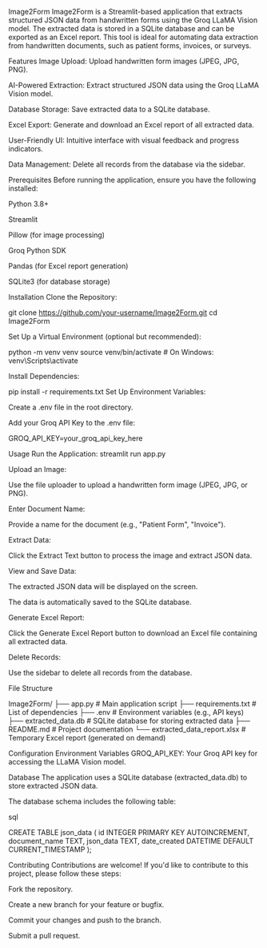 Image2Form
Image2Form is a Streamlit-based application that extracts structured JSON data from handwritten forms using the Groq LLaMA Vision model. The extracted data is stored in a SQLite database and can be exported as an Excel report. This tool is ideal for automating data extraction from handwritten documents, such as patient forms, invoices, or surveys.

Features
Image Upload: Upload handwritten form images (JPEG, JPG, PNG).

AI-Powered Extraction: Extract structured JSON data using the Groq LLaMA Vision model.

Database Storage: Save extracted data to a SQLite database.

Excel Export: Generate and download an Excel report of all extracted data.

User-Friendly UI: Intuitive interface with visual feedback and progress indicators.

Data Management: Delete all records from the database via the sidebar.

Prerequisites
Before running the application, ensure you have the following installed:

Python 3.8+

Streamlit

Pillow (for image processing)

Groq Python SDK

Pandas (for Excel report generation)

SQLite3 (for database storage)

Installation
Clone the Repository:

git clone https://github.com/your-username/Image2Form.git
cd Image2Form

Set Up a Virtual Environment (optional but recommended):

python -m venv venv
source venv/bin/activate  # On Windows: venv\Scripts\activate

Install Dependencies:

pip install -r requirements.txt
Set Up Environment Variables:

Create a .env file in the root directory.

Add your Groq API Key to the .env file:

GROQ_API_KEY=your_groq_api_key_here

Usage
Run the Application: streamlit run app.py

Upload an Image:

Use the file uploader to upload a handwritten form image (JPEG, JPG, or PNG).

Enter Document Name:

Provide a name for the document (e.g., "Patient Form", "Invoice").

Extract Data:

Click the Extract Text button to process the image and extract JSON data.

View and Save Data:

The extracted JSON data will be displayed on the screen.

The data is automatically saved to the SQLite database.

Generate Excel Report:

Click the Generate Excel Report button to download an Excel file containing all extracted data.

Delete Records:

Use the sidebar to delete all records from the database.

File Structure

Image2Form/
├── app.py                  # Main application script
├── requirements.txt        # List of dependencies
├── .env                    # Environment variables (e.g., API keys)
├── extracted_data.db       # SQLite database for storing extracted data
├── README.md               # Project documentation
└── extracted_data_report.xlsx  # Temporary Excel report (generated on demand)

Configuration
Environment Variables
GROQ_API_KEY: Your Groq API key for accessing the LLaMA Vision model.

Database
The application uses a SQLite database (extracted_data.db) to store extracted JSON data.

The database schema includes the following table:

sql

CREATE TABLE json_data (
    id INTEGER PRIMARY KEY AUTOINCREMENT,
    document_name TEXT,
    json_data TEXT,
    date_created DATETIME DEFAULT CURRENT_TIMESTAMP
);

Contributing
Contributions are welcome! If you'd like to contribute to this project, please follow these steps:

Fork the repository.

Create a new branch for your feature or bugfix.

Commit your changes and push to the branch.

Submit a pull request.
